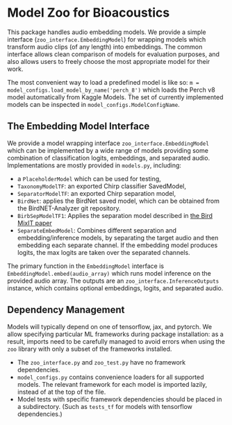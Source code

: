 # Model Zoo for Bioacoustics

This package handles audio embedding models. We provide a simple interface
(`zoo_interface.EmbeddingModel`) for wrapping models which transform audio clips
(of any length) into embeddings. The common interface allows clean comparison
of models for evaluation purposes, and also allows users to freely choose the
most appropriate model for their work.

The most convenient way to load a predefined model is like so:
```m = model_configs.load_model_by_name('perch_8')```
which loads the Perch v8 model automatically from Kaggle Models. The set of
currently implemented models can be inspected in
`model_configs.ModelConfigName`.

## The Embedding Model Interface

We provide a model wrapping interface `zoo_interface.EmbeddingModel` which can
be implemented by a wide range of models providing some combination of
classification logits, embeddings, and separated audio. Implementations are
mostly provided in `models.py`, including:

* a `PlaceholderModel` which can be used for testing,
* `TaxonomyModelTF`: an exported Chirp classifier SavedModel,
* `SeparatorModelTF`: an exported Chirp separation model,
* `BirdNet`: applies the BirdNet saved model, which can be obtained from the
  BirdNET-Analyzer git repository.
* `BirbSepModelTF1`: Applies the separation model described in [the Bird MixIT
  paper](https://arxiv.org/abs/2110.03209)
* `SeparateEmbedModel`: Combines different separation and embedding/inference
  models, by separating the target audio and then embedding each separate
  channel. If the embedding model produces logits, the max logits are taken
  over the separated channels.

The primary function in the `EmbeddingModel` interface is
`EmbeddingModel.embed(audio_array)` which runs model inference on the provided
audio array. The outputs are an `zoo_interface.InferenceOutputs` instance, which
contains optional embeddings, logits, and separated audio.

## Dependency Management

Models will typically depend on one of tensorflow, jax, and pytorch. We allow
specifying particular ML frameworks during package installation: as a result,
imports need to be carefully managed to avoid errors when using the `zoo`
library with only a subset of the frameworks installed.

* The `zoo_interface.py` and `zoo_test.py` have no framework dependencies.
* `model_configs.py` contains convenience loaders for all supported models.
  The relevant framework for each model is imported lazily, instead of at the
  top of the file.
* Model tests with specific framework dependencies should be placed in a
  subdirectory. (Such as `tests_tf` for models with tensorflow dependencies.)
